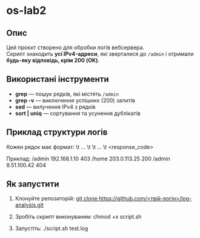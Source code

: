 # os-lab2
## Опис
Цей проєкт створено для обробки логів вебсервера.  
Скрипт знаходить **усі IPv4-адреси**, які зверталися до `/admin` і отримали **будь-яку відповідь, крім 200 (OK)**.

## Використані інструменти
- **grep** — пошук рядків, які містять `/admin`
- **grep -v** — виключення успішних (200) запитів
- **sed** — вилучення IPv4 з рядків
- **sort | uniq** — сортування та усунення дублікатів

## Приклад структури логів
Кожен рядок має формат:
<URL> \t ... \t <IPv4> \t ... \t <response_code>

Приклад:
/admin    192.168.1.10    403
/home     203.0.113.25    200
/admin    8.51.100.42     404

## Як запустити
1. Клонуйте репозиторій:
   [git clone https://github.com/<твій-логін>/log-analysis.git](https://github.com/savchuk3519/os-lab2.git)
   
3. Зробіть скрипт виконуваним:
   chmod +x script.sh

5. Запустіть:
   ./script.sh test.log
